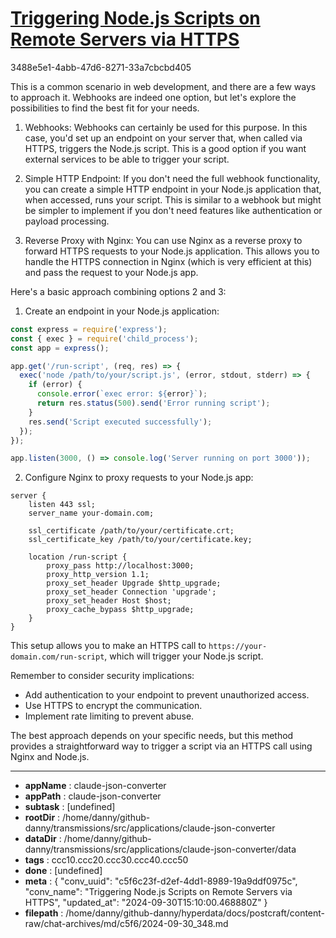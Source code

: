 # [Triggering Node.js Scripts on Remote Servers via HTTPS](https://claude.ai/chat/c5f6c23f-d2ef-4dd1-8989-19a9ddf0975c)

3488e5e1-4abb-47d6-8271-33a7cbcbd405

 This is a common scenario in web development, and there are a few ways to approach it. Webhooks are indeed one option, but let's explore the possibilities to find the best fit for your needs.

1. Webhooks:
Webhooks can certainly be used for this purpose. In this case, you'd set up an endpoint on your server that, when called via HTTPS, triggers the Node.js script. This is a good option if you want external services to be able to trigger your script.

2. Simple HTTP Endpoint:
If you don't need the full webhook functionality, you can create a simple HTTP endpoint in your Node.js application that, when accessed, runs your script. This is similar to a webhook but might be simpler to implement if you don't need features like authentication or payload processing.

3. Reverse Proxy with Nginx:
You can use Nginx as a reverse proxy to forward HTTPS requests to your Node.js application. This allows you to handle the HTTPS connection in Nginx (which is very efficient at this) and pass the request to your Node.js app.

Here's a basic approach combining options 2 and 3:

1. Create an endpoint in your Node.js application:

```javascript
const express = require('express');
const { exec } = require('child_process');
const app = express();

app.get('/run-script', (req, res) => {
  exec('node /path/to/your/script.js', (error, stdout, stderr) => {
    if (error) {
      console.error(`exec error: ${error}`);
      return res.status(500).send('Error running script');
    }
    res.send('Script executed successfully');
  });
});

app.listen(3000, () => console.log('Server running on port 3000'));
```

2. Configure Nginx to proxy requests to your Node.js app:

```nginx
server {
    listen 443 ssl;
    server_name your-domain.com;

    ssl_certificate /path/to/your/certificate.crt;
    ssl_certificate_key /path/to/your/certificate.key;

    location /run-script {
        proxy_pass http://localhost:3000;
        proxy_http_version 1.1;
        proxy_set_header Upgrade $http_upgrade;
        proxy_set_header Connection 'upgrade';
        proxy_set_header Host $host;
        proxy_cache_bypass $http_upgrade;
    }
}
```

This setup allows you to make an HTTPS call to `https://your-domain.com/run-script`, which will trigger your Node.js script.

Remember to consider security implications:
- Add authentication to your endpoint to prevent unauthorized access.
- Use HTTPS to encrypt the communication.
- Implement rate limiting to prevent abuse.

The best approach depends on your specific needs, but this method provides a straightforward way to trigger a script via an HTTPS call using Nginx and Node.js.

---

* **appName** : claude-json-converter
* **appPath** : claude-json-converter
* **subtask** : [undefined]
* **rootDir** : /home/danny/github-danny/transmissions/src/applications/claude-json-converter
* **dataDir** : /home/danny/github-danny/transmissions/src/applications/claude-json-converter/data
* **tags** : ccc10.ccc20.ccc30.ccc40.ccc50
* **done** : [undefined]
* **meta** : {
  "conv_uuid": "c5f6c23f-d2ef-4dd1-8989-19a9ddf0975c",
  "conv_name": "Triggering Node.js Scripts on Remote Servers via HTTPS",
  "updated_at": "2024-09-30T15:10:00.468880Z"
}
* **filepath** : /home/danny/github-danny/hyperdata/docs/postcraft/content-raw/chat-archives/md/c5f6/2024-09-30_348.md